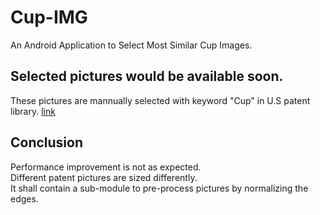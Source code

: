 # Cup-IMG
An Android Application to Select Most Similar Cup Images.<br>

## Selected pictures would be available soon.
These pictures are mannually selected with keyword "Cup" in U.S patent library. [link]()<br>

## Conclusion
Performance improvement is not as expected. <br>
Different patent pictures are sized differently. <br>
It shall contain a sub-module to pre-process pictures by normalizing the edges.<br>
